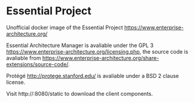Essential Project
=================

Unofficial docker image of the Essential Project https://www.enterprise-architecture.org/

Essential Architecture Manager is avaliable under the GPL 3 https://www.enterprise-architecture.org/licensing.php, the source code is avaliable from https://www.enterprise-architecture.org/share-extensions/source-code/.

Protégé http://protege.stanford.edu/ is avaliable under a BSD 2 clause license.

Visit http://<containername>:8080/static to download the client components.
